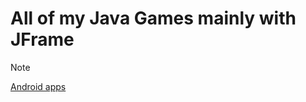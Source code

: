 # All of my Java Games mainly with JFrame

> [!NOTE]
> <a href="https://github.com/ooo-dev-code/Android-apps">Android apps</a>
